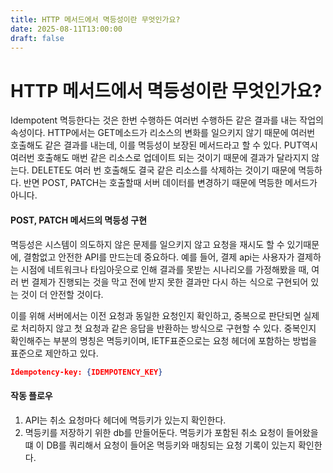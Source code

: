 ```yaml
---
title: HTTP 메서드에서 멱등성이란 무엇인가요?
date: 2025-08-11T13:00:00
draft: false
---
```


# HTTP 메서드에서 멱등성이란 무엇인가요?

Idempotent 멱등한다는 것은 한번 수행하든 여러번 수행하든 같은 결과를 내는 작업의 속성이다. HTTP에서는 GET메소드가 리소스의 변화를 일으키지 않기 때문에 여러번 호출해도 같은 결과를 내는데, 이를 멱등성이 보장된 메서드라고 할 수 있다. PUT역시 여러번 호출해도 매번 같은 리소스로 업데이트 되는 것이기 때문에 결과가 달라지지 않는다. DELETE도 여러 번 호출해도 결국 같은 리소스를 삭제하는 것이기 때문에 멱등하다. 반면  POST, PATCH는 호출할때 서버 데이터를 변경하기 때문에 멱등한 메서드가 아니다. 

#### POST,  PATCH 메서드의 멱등성 구현
멱등성은 시스템이 의도하지 않은 문제를 일으키지 않고 요청을 재시도 할 수 있기때문에, 결함없고 안전한 API를 만드는데 중요하다. 예를 들어, 결제 api는 사용자가 결제하는 시점에 네트워크나 타임아웃으로 인해 결과를 못받는 시나리오를 가정해봤을 때, 여러 번 결제가 진행되는 것을 막고 전에 받지 못한 결과만 다시 하는 식으로 구현되어 있는 것이 더 안전할 것이다. 

이를 위해 서버에서는 이전 요청과 동일한 요청인지 확인하고, 중복으로 판단되면 실제로 처리하지 않고 첫 요청과 같은 응답을 반환하는 방식으로 구현할 수 있다. 중복인지 확인해주는 부분의 명칭은 멱등키이며, IETF표준으로는 요청 헤더에 포함하는 방법을 표준으로 제안하고 있다. 

``` json
Idempotency-key: {IDEMPOTENCY_KEY}
```
#### 작동 플로우 
1. API는 취소 요청마다 헤더에 멱등키가 있는지 확인한다. 
2. 멱등키를 저장하기 위한 db를 만들어둔다. 멱등키가 포함된 취소 요청이 들어왔을 떄 이 DB를 쿼리해서 요청이 들어온 멱등키와 매칭되는 요청 기록이 있는지 확인한다. 